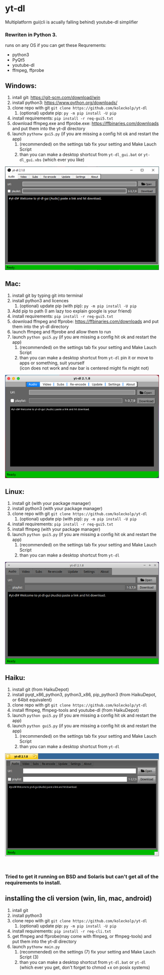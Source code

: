 # yt-dl
Multiplatform gui(cli is acually falling behind) youtube-dl simplifier

### Rewriten in Python 3.

runs on any OS if you can get these
Requrements:
+ python3
+ PyQt5
+ youtube-dl
+ ffmpeg, ffprobe

## Windows:
1. intall git: https://git-scm.com/download/win
2. install python3: https://www.python.org/downloads/
3. clone repo with git `git clone https://github.com/koleckolp/yt-dl`
    1. \(optional) update pip: `py -m pip install -U pip`
4. install requirements: `pip install -r req-gui5.txt`
5. download ffmpeg.exe and ffprobe.exe: https://ffbinaries.com/downloads and put them into the yt-dl directory
6. launch `pythonw gui5.py` (if you are missing a config hit ok and restart the app)
    1. \(recommended) on the settings tab fix your setting and Make Lauch Script
    2. than you can make a desktop shortcut from `yt-dl_gui.bat` or `yt-dl_gui.vbs` (which ever you like)

![alt text](gui/Windows10.png)

## Mac:
1. install git by typing git into terminal
2. install python3 and licences
    1. \(optional) update pip (with pip): `py -m pip install -U pip`
3. Add pip to path (I am lazy too explain google is your friend)
4. install requirements: `pip install -r req-gui5.txt`
5. download ffmpeg and ffprobe: https://ffbinaries.com/downloads and put them into the yt-dl directory
6. launch ffmpeg and ffprobe and allow them to run
7. launch `python gui5.py` (if you are missing a config hit ok and restart the app)
    1. \(recommended) on the settings tab fix your setting and Make Lauch Script
    2. than you can make a desktop shortcut from `yt-dl` pin it or move to apps or something, suit yourself<br>
(icon does not work and nav bar is centered might fix might not)

![alt text](gui/MacOS11.png)

## Linux:
1. install git (with your package manager)
2. install python3 (with your package manager)
3. clone repo with git `git clone https://github.com/koleckolp/yt-dl`
    1. \(optional) update pip (with pip): `py -m pip install -U pip`
4. install requirements: `pip install -r req-gui5.txt`
5. install ffmpeg (with your package manager)
6. launch `python gui5.py` (if you are missing a config hit ok and restart the app)
    1. \(recommended) on the settings tab fix your setting and Make Lauch Script
    2. than you can make a desktop shortcut from `yt-dl`

![alt text](gui/Xubuntu20.04.png)

## Haiku:
1. install git (from HaikuDepot)
2. install pyqt_x86_python3, python3_x86, pip_python3 (from HaikuDepot, or 64bit equivalent)
3. clone repo with git `git clone https://github.com/koleckolp/yt-dl`
4. install ffmpeg, ffmpeg-tools and youtube-dl (from HaikuDepot)
5. launch `python gui5.py` (if you are missing a config hit ok and restart the app)
6. launch `python gui5.py` (if you are missing a config hit ok and restart the app)
    1. \(recommended) on the settings tab fix your setting and Make Lauch Script
    2. than you can make a desktop shortcut from `yt-dl`

![alt text](gui/HaikuOS.png)

<br>

### Tried to get it running on BSD and Solaris but can't get all of the requirements to install.

## installing the cli version (win, lin, mac, android)
1. intall git
2. install python3
3. clone repo with git `git clone https://github.com/koleckolp/yt-dl`
    1. \(optional) update pip: `py -m pip install -U pip`
4. install requirements: `pip install -r req-cli.txt`
5. get ffmpeg and ffprobe(may come with ffmpeg, or ffmpeg-tools) and put them into the yt-dl directory
6. launch `pythonw main.py`
    1. \(recommended) on the settings (7) fix your setting and Make Lauch Script (3)
    2. than you can make a desktop shortcut from `yt-dl.bat` or `yt-dl` (which ever you get, don't forget to chmod +x on posix systems)